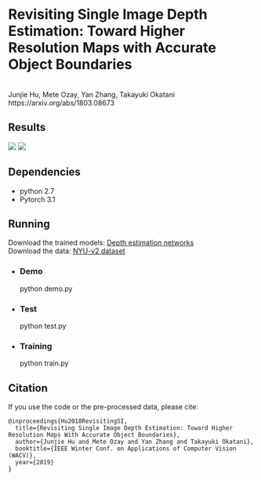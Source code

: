 # Revisiting Single Image Depth Estimation: Toward Higher Resolution Maps with Accurate Object Boundaries
<br>
Junjie Hu, Mete Ozay, Yan Zhang, Takayuki Okatani https://arxiv.org/abs/1803.08673

Results
-
![](https://github.com/junjH/Revisiting_Single_Depth_Estimation/raw/master/examples/example.png)
![](https://github.com/junjH/Revisiting_Single_Depth_Estimation/raw/master/examples/results.png)


Dependencies
-
+ python 2.7<br>
+ Pytorch 3.1<br>

Running
-

Download the trained models:
[Depth estimation networks](https://drive.google.com/file/d/1QaUkdOiGpMuzMeWCGbey0sT0wXY0xtsj/view?usp=sharing) <br>
Download the data:
[NYU-v2 dataset](https://drive.google.com/file/d/1WoOZOBpOWfmwe7bknWS5PMUCLBPFKTOw/view?usp=sharing) <br>
+ ### Demo<br>
  python demo.py<br>
+ ### Test<br>
  python test.py<br>
+ ### Training<br>
  python train.py<br>

Citation
-
If you use the code or the pre-processed data, please cite:

    @inproceedings{Hu2018RevisitingSI,
      title={Revisiting Single Image Depth Estimation: Toward Higher Resolution Maps With Accurate Object Boundaries},
      author={Junjie Hu and Mete Ozay and Yan Zhang and Takayuki Okatani},
      booktitle={IEEE Winter Conf. on Applications of Computer Vision (WACV)},
      year={2019}
    }

